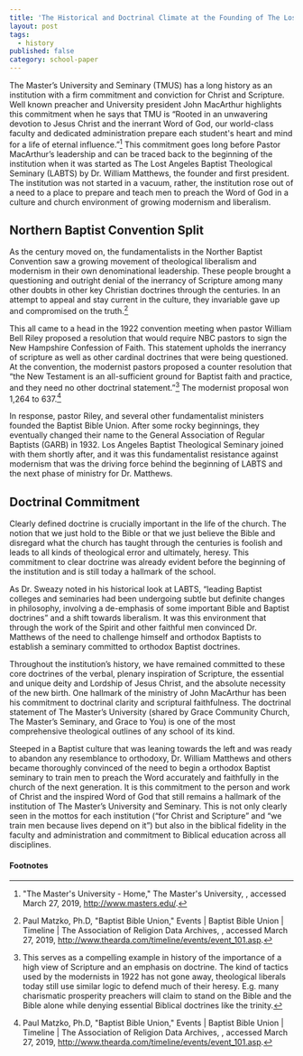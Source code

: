 ```yaml
---
title: 'The Historical and Doctrinal Climate at the Founding of The Los Angeles Baptist Theological Seminary'
layout: post
tags:
  - history
published: false
category: school-paper
---
```

The Master’s University and Seminary (TMUS) has a long history as an institution with a firm commitment and conviction for Christ and Scripture. Well known preacher and University president John MacArthur highlights this commitment when he says that TMU is “Rooted in an unwavering devotion to Jesus Christ and the inerrant Word of God, our world-class faculty and dedicated administration prepare each student's heart and mind for a life of eternal influence.”[^1]  This commitment goes long before Pastor MacArthur’s leadership and can be traced back to the beginning of the institution when it was started as The Lost Angeles Baptist Theological Seminary (LABTS) by Dr. William Matthews, the founder and first president. The institution was not started in a vacuum, rather, the institution rose out of a need to a place to prepare and teach men to preach the Word of God in a culture and church environment of growing modernism and liberalism. 

## Northern Baptist Convention Split

As the century moved on, the fundamentalists in the Norther Baptist Convention saw a growing movement of theological liberalism and modernism in their own denominational leadership. These people brought a questioning and outright denial of the inerrancy of Scripture among many other doubts in other key Christian doctrines through the centuries. In an attempt to appeal and stay current in the culture, they invariable gave up and compromised on the truth.[^2]

This all came to a head in the 1922 convention meeting when pastor William Bell Riley proposed a resolution that would require NBC pastors to sign the New Hampshire Confession of Faith. This statement upholds the inerrancy of scripture as well as other cardinal doctrines that were being questioned. At the convention, the modernist pastors proposed a counter resolution that “the New Testament is an all-sufficient ground for Baptist faith and practice, and they need no other doctrinal statement.”[^3] The modernist proposal won 1,264 to 637.[^4]

In response, pastor Riley, and several other fundamentalist ministers founded the Baptist Bible Union. After some rocky beginnings, they eventually changed their name to the General Association of Regular Baptists (GARB) in 1932. Los Angeles Baptist Theological Seminary joined with them shortly after, and it was this fundamentalist resistance against modernism that was the driving force behind the beginning of LABTS and the next phase of ministry for  Dr. Matthews. 

## Doctrinal Commitment

Clearly defined doctrine is crucially important in the life of the church. The notion that we just hold to the Bible or that we just believe the Bible and disregard what the church has taught through the centuries is foolish and leads to all kinds of theological error and ultimately, heresy. This commitment to clear doctrine was already evident before the beginning of the institution and is still today a hallmark of the school.

As Dr. Sweazy noted in his historical look at LABTS, “leading Baptist colleges and seminaries had been undergoing subtle but definite changes in philosophy, involving a de-emphasis of some important Bible and Baptist doctrines” and a shift towards liberalism. It was this environment that through the work of the Spirit and other faithful men convinced Dr. Matthews of the need to challenge himself and orthodox Baptists to establish a seminary committed to orthodox Baptist doctrines.

Throughout the institution’s history, we have remained committed to these core doctrines of the verbal, plenary inspiration of Scripture, the essential and unique deity and Lordship of Jesus Christ, and the absolute necessity of the new birth. One hallmark of the ministry of John MacArthur has been his commitment to doctrinal clarity and scriptural faithfulness. The doctrinal statement of The Master’s University (shared by Grace Community Church, The Master’s Seminary, and Grace to You) is one of the most comprehensive theological outlines of any school of its kind.  

Steeped in a Baptist culture that was leaning towards the left and was ready to abandon any resemblance to orthodoxy, Dr. William Matthews and others became thoroughly convinced of the need to begin a orthodox Baptist seminary to train men to preach the Word accurately and faithfully in the church of the next generation. It is this commitment to the person and work of Christ and the inspired Word of God that still remains a hallmark of the institution of The Master’s University and Seminary. This is not only clearly seen in the mottos for each institution (“for Christ and Scripture” and “we train men because lives depend on it”) but also in the biblical fidelity in the faculty and administration and commitment to Biblical education across all disciplines. 

#### Footnotes
[^1]: "The Master's University - Home," The Master's University, , accessed March 27, 2019, http://www.masters.edu/.
[^2]: Paul Matzko, Ph.D, "Baptist Bible Union," Events \| Baptist Bible Union \| Timeline \| The Association of Religion Data Archives, , accessed March 27, 2019, http://www.thearda.com/timeline/events/event_101.asp.
[^3]: This serves as a compelling example in history of the importance of a high view of Scripture and an emphasis on doctrine. The kind of tactics used by the modernists in 1922 has not gone away, theological liberals today still use similar logic to defend much of their heresy. E.g. many charismatic prosperity preachers will claim to stand on the Bible and the Bible alone while denying essential Biblical doctrines like the trinity. 
[^4]: Paul Matzko, Ph.D, "Baptist Bible Union," Events \| Baptist Bible Union \| Timeline \| The Association of Religion Data Archives, , accessed March 27, 2019, http://www.thearda.com/timeline/events/event_101.asp.
